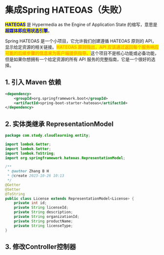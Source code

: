 # 集成Spring HATEOAS（失败）

<mark style="color:blue;">**HATEOAS**</mark> 是 Hypermedia as the Engine of Application State 的缩写，意思是<mark style="color:blue;">**超媒体即应用状态引擎**</mark>。

Spring HATEOAS 是一个小项目，它允许我们创建遵循 HATEOAS 原则的 API，显示给定资源的相关链接。<mark style="color:orange;">**HATEOAS 原则指出，API 应该通过返回每个服务响应可能的后续步骤的信息来为客户端提供指导。**</mark>这个项目不是核心功能或必备功能，但是如果你想拥有一个给定资源的所有 API 服务的完整指南，它是一个很好的选择。

## 1. 引入 Maven 依赖

```xml
<dependency>
    <groupId>org.springframework.boot</groupId>
    <artifactId>spring-boot-starter-hateoas</artifactId>
</dependency>
```

## 2. 实体类继承 RepresentationModel

```java
package com.study.cloudlearning.entity;

import lombok.Getter;
import lombok.Setter;
import lombok.ToString;
import org.springframework.hateoas.RepresentationModel;

/**
 * @author Zhang B H
 * @create 2023-10-26 10:13
 */
@Getter
@Setter
@ToString
public class License extends RepresentationModel<License> {
    private int id;
    private String licenseId;
    private String description;
    private String organizationId;
    private String productName;
    private String licenseType;
}

```

## 3. 修改Controller控制器

